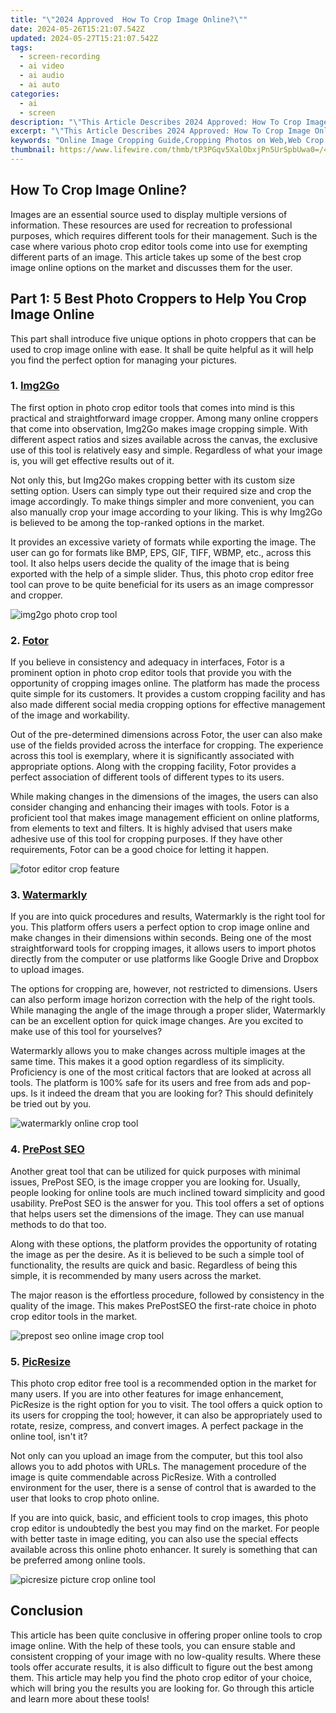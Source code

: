 ```yaml
---
title: "\"2024 Approved  How To Crop Image Online?\""
date: 2024-05-26T15:21:07.542Z
updated: 2024-05-27T15:21:07.542Z
tags: 
  - screen-recording
  - ai video
  - ai audio
  - ai auto
categories: 
  - ai
  - screen
description: "\"This Article Describes 2024 Approved: How To Crop Image Online?\""
excerpt: "\"This Article Describes 2024 Approved: How To Crop Image Online?\""
keywords: "Online Image Cropping Guide,Cropping Photos on Web,Web Crop Tools Basics,Digital Photo Trimming Tips,Easy Online Image Cut,Image Resizing Techniques,Photo Cropping Online Method"
thumbnail: https://www.lifewire.com/thmb/tP3PGqv5XalObxjPn5UrSpbUwa0=/400x300/filters:no_upscale():max_bytes(150000):strip_icc():format(webp)/preaknessstakes-5c804f1b46e0fb00019b8ee0.jpg
---
```


## How To Crop Image Online?

Images are an essential source used to display multiple versions of information. These resources are used for recreation to professional purposes, which requires different tools for their management. Such is the case where various photo crop editor tools come into use for exempting different parts of an image. This article takes up some of the best crop image online options on the market and discusses them for the user.

## Part 1: 5 Best Photo Croppers to Help You Crop Image Online

This part shall introduce five unique options in photo croppers that can be used to crop image online with ease. It shall be quite helpful as it will help you find the perfect option for managing your pictures.

### 1\. [Img2Go](https://www.img2go.com/crop-image)

The first option in photo crop editor tools that comes into mind is this practical and straightforward image cropper. Among many online croppers that come into observation, Img2Go makes image cropping simple. With different aspect ratios and sizes available across the canvas, the exclusive use of this tool is relatively easy and simple. Regardless of what your image is, you will get effective results out of it.

Not only this, but Img2Go makes cropping better with its custom size setting option. Users can simply type out their required size and crop the image accordingly. To make things simpler and more convenient, you can also manually crop your image according to your liking. This is why Img2Go is believed to be among the top-ranked options in the market.

It provides an excessive variety of formats while exporting the image. The user can go for formats like BMP, EPS, GIF, TIFF, WBMP, etc., across this tool. It also helps users decide the quality of the image that is being exported with the help of a simple slider. Thus, this photo crop editor free tool can prove to be quite beneficial for its users as an image compressor and cropper.

![img2go photo crop tool](https://images.wondershare.com/filmora/article-images/2022/crop-image-online-1.jpg)

### 2\. [Fotor](https://www.fotor.com/features/crop)

If you believe in consistency and adequacy in interfaces, Fotor is a prominent option in photo crop editor tools that provide you with the opportunity of cropping images online. The platform has made the process quite simple for its customers. It provides a custom cropping facility and has also made different social media cropping options for effective management of the image and workability.

Out of the pre-determined dimensions across Fotor, the user can also make use of the fields provided across the interface for cropping. The experience across this tool is exemplary, where it is significantly associated with appropriate options. Along with the cropping facility, Fotor provides a perfect association of different tools of different types to its users.

While making changes in the dimensions of the images, the users can also consider changing and enhancing their images with tools. Fotor is a proficient tool that makes image management efficient on online platforms, from elements to text and filters. It is highly advised that users make adhesive use of this tool for cropping purposes. If they have other requirements, Fotor can be a good choice for letting it happen.

![fotor editor crop feature](https://images.wondershare.com/filmora/article-images/2022/crop-image-online-2.jpg)

### 3\. [Watermarkly](https://watermarkly.com/crop-photo/)

If you are into quick procedures and results, Watermarkly is the right tool for you. This platform offers users a perfect option to crop image online and make changes in their dimensions within seconds. Being one of the most straightforward tools for cropping images, it allows users to import photos directly from the computer or use platforms like Google Drive and Dropbox to upload images.

The options for cropping are, however, not restricted to dimensions. Users can also perform image horizon correction with the help of the right tools. While managing the angle of the image through a proper slider, Watermarkly can be an excellent option for quick image changes. Are you excited to make use of this tool for yourselves?

Watermarkly allows you to make changes across multiple images at the same time. This makes it a good option regardless of its simplicity. Proficiency is one of the most critical factors that are looked at across all tools. The platform is 100% safe for its users and free from ads and pop-ups. Is it indeed the dream that you are looking for? This should definitely be tried out by you.

![ watermarkly online crop tool](https://images.wondershare.com/filmora/article-images/2022/crop-image-online-3.jpg)

### 4\. [PrePost SEO](https://www.prepostseo.com/crop-image-online)

Another great tool that can be utilized for quick purposes with minimal issues, PrePost SEO, is the image cropper you are looking for. Usually, people looking for online tools are much inclined toward simplicity and good usability. PrePost SEO is the answer for you. This tool offers a set of options that helps users set the dimensions of the image. They can use manual methods to do that too.

Along with these options, the platform provides the opportunity of rotating the image as per the desire. As it is believed to be such a simple tool of functionality, the results are quick and basic. Regardless of being this simple, it is recommended by many users across the market.

The major reason is the effortless procedure, followed by consistency in the quality of the image. This makes PrePostSEO the first-rate choice in photo crop editor tools in the market.

![prepost seo online image crop tool](https://images.wondershare.com/filmora/article-images/2022/crop-image-online-4.jpg)

### 5\. [PicResize](https://picresize.com/)

This photo crop editor free tool is a recommended option in the market for many users. If you are into other features for image enhancement, PicResize is the right option for you to visit. The tool offers a quick option to its users for cropping the tool; however, it can also be appropriately used to rotate, resize, compress, and convert images. A perfect package in the online tool, isn't it?

Not only can you upload an image from the computer, but this tool also allows you to add photos with URLs. The management procedure of the image is quite commendable across PicResize. With a controlled environment for the user, there is a sense of control that is awarded to the user that looks to crop photo online.

If you are into quick, basic, and efficient tools to crop images, this photo crop editor is undoubtedly the best you may find on the market. For people with better taste in image editing, you can also use the special effects available across this online photo enhancer. It surely is something that can be preferred among online tools.

![picresize picture crop online tool](https://images.wondershare.com/filmora/article-images/2022/crop-image-online-5.jpg)

## Conclusion

This article has been quite conclusive in offering proper online tools to crop image online. With the help of these tools, you can ensure stable and consistent cropping of your image with no low-quality results. Where these tools offer accurate results, it is also difficult to figure out the best among them. This article may help you find the photo crop editor of your choice, which will bring you the results you are looking for. Go through this article and learn more about these tools!

<ins class="adsbygoogle"
     style="display:block"
     data-ad-format="autorelaxed"
     data-ad-client="ca-pub-7571918770474297"
     data-ad-slot="1223367746"></ins>

<ins class="adsbygoogle"
     style="display:block"
     data-ad-format="autorelaxed"
     data-ad-client="ca-pub-7571918770474297"
     data-ad-slot="1223367746"></ins>



<ins class="adsbygoogle"
     style="display:block"
     data-ad-client="ca-pub-7571918770474297"
     data-ad-slot="8358498916"
     data-ad-format="auto"
     data-full-width-responsive="true"></ins>




